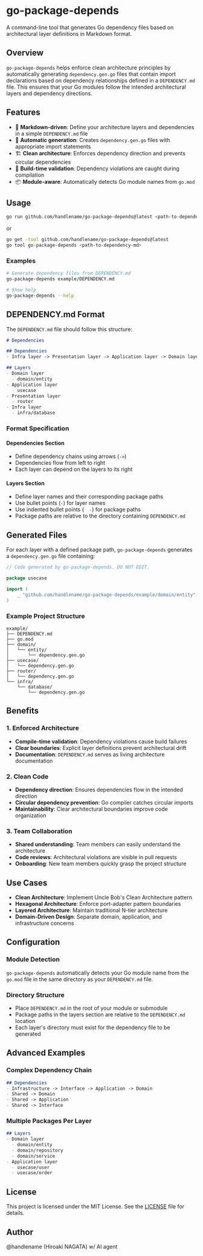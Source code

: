 # go-package-depends

A command-line tool that generates Go dependency files based on architectural layer definitions in Markdown format.

## Overview

`go-package-depends` helps enforce clean architecture principles by automatically generating `dependency.gen.go` files that contain import declarations based on dependency relationships defined in a `DEPENDENCY.md` file. This ensures that your Go modules follow the intended architectural layers and dependency directions.

## Features

- 📝 **Markdown-driven**: Define your architecture layers and dependencies in a simple `DEPENDENCY.md` file
- 🔄 **Automatic generation**: Creates `dependency.gen.go` files with appropriate import statements
- 🏗️ **Clean architecture**: Enforces dependency direction and prevents circular dependencies
- 🚀 **Build-time validation**: Dependency violations are caught during compilation
- 📦 **Module-aware**: Automatically detects Go module names from `go.mod`

## Usage

```bash
go run github.com/handlename/go-package-depends@latest <path-to-dependency-md>
```

or

```bash
go get -tool github.com/handlename/go-package-depends@latest
go tool go-package-depends <path-to-dependency-md>
```

### Examples

```bash
# Generate dependency files from DEPENDENCY.md
go-package-depends example/DEPENDENCY.md

# Show help
go-package-depends --help
```

## DEPENDENCY.md Format

The `DEPENDENCY.md` file should follow this structure:

```markdown
# Dependencies

## Dependencies
- Infra layer -> Presentation layer -> Application layer -> Domain layer

## Layers
- Domain layer
  - domain/entity
- Application layer
  - usecase
- Presentation layer
  - router
- Infra layer
  - infra/database
```

### Format Specification

#### Dependencies Section
- Define dependency chains using arrows (`->`)
- Dependencies flow from left to right
- Each layer can depend on the layers to its right

#### Layers Section
- Define layer names and their corresponding package paths
- Use bullet points (`-`) for layer names
- Use indented bullet points (`  -`) for package paths
- Package paths are relative to the directory containing `DEPENDENCY.md`

## Generated Files

For each layer with a defined package path, `go-package-depends` generates a `dependency.gen.go` file containing:

```go
// Code generated by go-package-depends. DO NOT EDIT.

package usecase

import (
	_ "github.com/handlename/go-package-depends/example/domain/entity"
)
```

### Example Project Structure

```
example/
├── DEPENDENCY.md
├── go.mod
├── domain/
│   └── entity/
│       └── dependency.gen.go
├── usecase/
│   └── dependency.gen.go
├── router/
│   └── dependency.gen.go
└── infra/
    └── database/
        └── dependency.gen.go
```

## Benefits

### 1. Enforced Architecture
- **Compile-time validation**: Dependency violations cause build failures
- **Clear boundaries**: Explicit layer definitions prevent architectural drift
- **Documentation**: `DEPENDENCY.md` serves as living architecture documentation

### 2. Clean Code
- **Dependency direction**: Ensures dependencies flow in the intended direction
- **Circular dependency prevention**: Go compiler catches circular imports
- **Maintainability**: Clear architectural boundaries improve code organization

### 3. Team Collaboration
- **Shared understanding**: Team members can easily understand the architecture
- **Code reviews**: Architectural violations are visible in pull requests
- **Onboarding**: New team members quickly grasp the project structure

## Use Cases

- **Clean Architecture**: Implement Uncle Bob's Clean Architecture pattern
- **Hexagonal Architecture**: Enforce port-adapter pattern boundaries
- **Layered Architecture**: Maintain traditional N-tier architecture
- **Domain-Driven Design**: Separate domain, application, and infrastructure concerns

## Configuration

### Module Detection

`go-package-depends` automatically detects your Go module name from the `go.mod` file in the same directory as your `DEPENDENCY.md` file.

### Directory Structure

- Place `DEPENDENCY.md` in the root of your module or submodule
- Package paths in the layers section are relative to the `DEPENDENCY.md` location
- Each layer's directory must exist for the dependency file to be generated

## Advanced Examples

### Complex Dependency Chain

```markdown
## Dependencies
- Infrastructure -> Interface -> Application -> Domain
- Shared -> Domain
- Shared -> Application
- Shared -> Interface
```

### Multiple Packages Per Layer

```markdown
## Layers
- Domain layer
  - domain/entity
  - domain/repository
  - domain/service
- Application layer
  - usecase/user
  - usecase/order
```

## License

This project is licensed under the MIT License. See the [LICENSE](LICENSE) file for details.

## Author

@handlename (Hiroaki NAGATA) w/ AI agent
